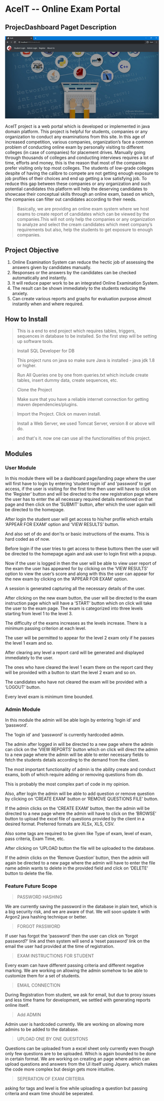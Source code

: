 # AceIT -- Online Exam Portal

## ProjecDashboard Paget Description


![Dashboard Page](https://github.com/kneelace/Online-Exam-Portal/blob/master/images/dashboard%20page.png)

AceIT project is a web portal which is developed or implemented in java domain platform. This project is helpful for students, companies or any organization to conduct any examinations from this site. In this age of increased competition, various companies, organization’s face a common problem of conducting online exam by personally visiting to different colleges (in case of companies) for placement drives. Manually going through thousands of colleges and conducting interviews requires a lot of time, efforts and money, this is the reason that most of the companies prefer visiting only top most colleges. The students of low-grade colleges despite of having the calibre to compete are not getting enough exposure to job profiles of their choices and end up getting a low satisfying job. To reduce this gap between these companies or any organization and such potential candidates this platform will help the deserving candidates to showcase their conceptual skills through an online exam, based on which, the companies can filter out candidates according to their needs. 

>Basically, we are providing an online exam system where we host exams to create report of candidates which can be viewed by the 
>companies.This will not only help the companies or any organization to analyze and select the cream candidates which meet company’s 
>requirements but also, help the students to get exposure to enough companies.

## Project Objective

1. Online Examination System can reduce the hectic job of assessing the answers given by candidates manually.
2. Responses or the answers by the candidates can be checked automatically and instantly.
3. It will reduce paper work to be an integrated Online Examination System.
4. The result can be shown immediately to the students reducing the anxiety.
5. Can create various reports and graphs for evaluation purpose almost instantly when and where required.


## How to Install

> This is a end to end project which requires tables, triggers, sequences in database to be installed.
>So the first step will be setting up software tools.

> Install SQL Developer for DB

> This project runs on java so make sure Java is installed - java jdk 1.8 or higher.

>Run All Queries one by one from queries.txt which include create tables, insert dummy data, create sequences, etc.

>Clone the Project

> Make sure that you have a reliable internet connection for getting maven dependencies/plugins.

>Import the Project. Click on maven install.

>Install a Web Server, we used Tomcat Server, version 8 or above will do.

>and that's it. now one can use all the functionalities of this project.

## Modules

### User Module

In this module there will be a dashboard page/landing page where the user will first have to login by entering ‘student login id’ and ‘password’ to get access, if the user is visiting for the first time then user will have to click on the ‘Register’ button and will be directed to the new registration page where the user has to enter the all necessary required details mentioned on that page and then click on the ‘SUBMIT’ button, after which the user again will be directed to the homepage. 

After login the student user will get access to his/her profile which entails ‘APPEAR FOR EXAM’ option and ‘VIEW RESULTS’ button.

And also set of do and don'ts or basic instructions of the exams. This is hard coded as of now.

Before login if the user tries to get access to these buttons then the user will be directed to the homepage again and ask user to login first with a popup.

Now if the user is logged in then the user will be able to view user report of the exam the user has appeared for by clicking on the ‘VIEW RESULTS’ option to view the user’s score and along with this the user can appear for the new exam by clicking on the ‘APPEAR FOR EXAM’ option.

A session is generated capturing all the necessary details of the user.

After clicking on the new exam button, the user will be directed to the exam instruction page which will have a ‘START’ button which on click will take the user to the exam page. The exam is categorized into three levels starting from level 1 to the level 3.

The difficulty of the exams increases as the levels increase. There is a minimum passing criterion at each level. 

The user will be permitted to appear for the level 2 exam only if he passes the level 1 exam and so.

After clearing any level a report card will be generated and displayed immediately to the user.

The ones who have cleared the level 1 exam there on the report card they will be provided with a button to start the level 2 exam and so on. 

The candidates who have not cleared the exam will be provided with a ‘LOGOUT’ button.  

Every level exam is minimum time bounded.

### Admin Module

In this module the admin will be able login by entering ‘login id’ and ‘password’.

The ‘login id’ and ‘password’ is currently hardcoded admin. 

The admin after logged in will be directed to a new page where the admin can click on the ‘VIEW REPORTS’ button which on click will direct the admin to a new page where the admin will be able to enter necessary fields to fetch the students details according to the demand from the client. 

The most important functionality of admin is the ability create and conduct exams, both of which require adding or removing questions from db. 

This is probably the most complex part of code in my opinion.

Also, after login the admin will be able to add question or remove question by clicking on ‘CREATE EXAM’ button or ‘REMOVE QUESTIONS FILE’ button. 

If the admin clicks on the ‘CREATE EXAM’ button, then the admin will be directed to a new page where the admin will have to click on the ‘BROWSE’ button to upload the excel file of questions provided by the client in a desired format.
Preferred formats are XLSx, XLS, CSV.

Also some tags are required to be given like Type of exam, level of exam, pass criteria, Exam Time, etc.

After clicking on ‘UPLOAD button the file will be uploaded to the database.

If the admin clicks on the ‘Remove Question’ button, then the admin will again be directed to a new page where the admin will have to enter the file name admin wants to delete in the provided field and click on ‘DELETE’ button to delete the file.



### Feature Future Scope

>PASSWORD HASHING

We are currently saving the password in the database in plain text, which is a big security risk, and we are aware of that. We will soon update it with Argon2 java hashing technique or better.

>FORGOT PASSWORD

If user has forgot the ‘password’ then the user can click on ‘forgot password?’ link and then system will send a ‘reset password’ link on the email the user had provided at the time of registration. 

> EXAM INSTRUCTIONS FOR STUDENT

Every exam can have different passing criteria and different negative marking. We are working on allowing the admin somehow to be able to customize them for a set of students.   

>EMAIL CONNECTION

During Registration from student, we ask for email, but due to proxy issues and less time frame for development, we settled with generating reports online itself. 

>Add ADMIN

Admin user is hardcoded currently. We are working on allowing more admins to be added to the database.

>UPLOAD ONE BY ONE QUESITONS

Questions can be uploaded from a excel sheet only currently even though only few questions are to be uploaded. Which is again bounded to be done in certain format.
We are working on creating an page where admin can upload questions and answers from the UI itself using Jquery.
which makes the code more complex but design gets more intuitive.

>SEPERATION OF EXAM CRITERIA

asking for tags and level is fine while uploading a question but passing criteria and exam time should be seperated.

